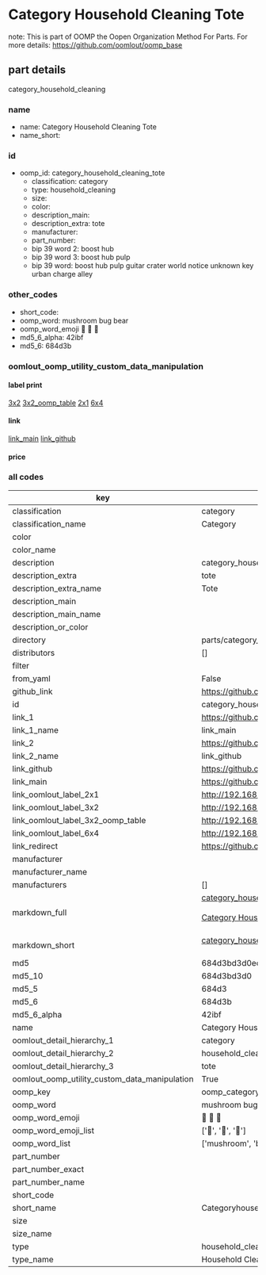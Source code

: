 # Category Household Cleaning Tote  

note: This is part of OOMP the Oopen Organization Method For Parts. For more details: https://github.com/oomlout/oomp_base

##  part details
  



category_household_cleaning



### name
* name: Category Household Cleaning Tote
* name_short: 
### id
* oomp_id: category_household_cleaning_tote
  * classification: category
  * type: household_cleaning
  * size: 
  * color: 
  * description_main: 
  * description_extra: tote
  * manufacturer: 
  * part_number: 
  * bip 39 word 2: boost hub
  * bip 39 word 3: boost hub pulp
  * bip 39 word: boost hub pulp guitar crater world notice unknown key urban charge alley

### other_codes
* short_code: 
* oomp_word: mushroom bug bear
* oomp_word_emoji :mushroom: :bug: :bear:
* md5_6_alpha: 42ibf
* md5_6: 684d3b






### oomlout_oomp_utility_custom_data_manipulation
#### label print
[3x2](http://192.168.1.245:1112/?label=oomp%2042ibf)
[3x2_oomp_table](http://192.168.1.108:1112/?label=oomp%2042ibf)
[2x1](http://192.168.1.242:1112/?label=oomp%2042ibf)
[6x4](http://192.168.1.55:1112/?label=oomp%2042ibf)    

#### link

[link_main](https://github.com/oomlout/oomlout_oomp_version_1_messy/tree/main/parts/category_household_cleaning_tote) [link_github](https://github.com/oomlout/oomlout_oomp_version_1_messy/tree/main/parts/category_household_cleaning_tote)                             

#### price







### all codes 
| key | value |  
| --- | --- |  
| classification | category |  
| classification_name | Category |  
| color |  |  
| color_name |  |  
| description | category_household_cleaning |  
| description_extra | tote |  
| description_extra_name | Tote |  
| description_main |  |  
| description_main_name |  |  
| description_or_color |   |  
| directory | parts/category_household_cleaning_tote |  
| distributors | [] |  
| filter |  |  
| from_yaml | False |  
| github_link | https://github.com/oomlout/oomlout_oomp_part_src/tree/main/parts/category_household_cleaning_tote |  
| id | category_household_cleaning_tote |  
| link_1 | https://github.com/oomlout/oomlout_oomp_version_1_messy/tree/main/parts/category_household_cleaning_tote |  
| link_1_name | link_main |  
| link_2 | https://github.com/oomlout/oomlout_oomp_version_1_messy/tree/main/parts/category_household_cleaning_tote |  
| link_2_name | link_github |  
| link_github | https://github.com/oomlout/oomlout_oomp_version_1_messy/tree/main/parts/category_household_cleaning_tote |  
| link_main | https://github.com/oomlout/oomlout_oomp_version_1_messy/tree/main/parts/category_household_cleaning_tote |  
| link_oomlout_label_2x1 | http://192.168.1.242:1112/?label=oomp%2042ibf |  
| link_oomlout_label_3x2 | http://192.168.1.245:1112/?label=oomp%2042ibf |  
| link_oomlout_label_3x2_oomp_table | http://192.168.1.108:1112/?label=oomp%2042ibf |  
| link_oomlout_label_6x4 | http://192.168.1.55:1112/?label=oomp%2042ibf |  
| link_redirect | https://github.com/oomlout/oomlout_oomp_version_1_messy/tree/main/parts/category_household_cleaning_tote |  
| manufacturer |  |  
| manufacturer_name |  |  
| manufacturers | [] |  
| markdown_full | [category_household_cleaning_tote](none)<br>[](none)<br>[Category Household Cleaning Tote](none)<br><br> |  
| markdown_short | [category_household_cleaning_tote](none)<br><br> |  
| md5 | 684d3bd3d0edf2dff699467d5adba0cd |  
| md5_10 | 684d3bd3d0 |  
| md5_5 | 684d3 |  
| md5_6 | 684d3b |  
| md5_6_alpha | 42ibf |  
| name | Category Household Cleaning Tote |  
| oomlout_detail_hierarchy_1 | category |  
| oomlout_detail_hierarchy_2 | household_cleaning |  
| oomlout_detail_hierarchy_3 | tote |  
| oomlout_oomp_utility_custom_data_manipulation | True |  
| oomp_key | oomp_category_household_cleaning_tote |  
| oomp_word | mushroom bug bear |  
| oomp_word_emoji | :mushroom: :bug: :bear: |  
| oomp_word_emoji_list | [':mushroom:', ':bug:', ':bear:'] |  
| oomp_word_list | ['mushroom', 'bug', 'bear'] |  
| part_number |  |  
| part_number_exact |  |  
| part_number_name |  |  
| short_code |  |  
| short_name | Categoryhouseholdcleaning |  
| size |  |  
| size_name |  |  
| type | household_cleaning |  
| type_name | Household Cleaning |  
